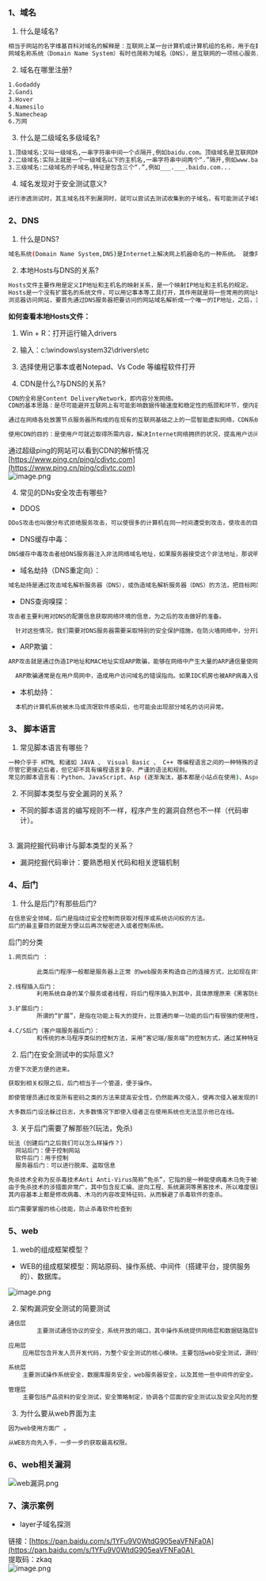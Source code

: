 
<a name="k1ENE"></a>
### 1、域名

1. 什么是域名?

```bash
相当于网站的名字维基百科对域名的解释是：互联网上某一台计算机或计算机组的名称，用于在数据传输时标识计算机的电子方位（有时也指地理位置）。
网域名称系统（Domain Name System）有时也简称为域名（DNS），是互联网的一项核心服务，它作为可以将域名和 IP 地址相互映射的一个分布式数据库，能够使人更方便地访问互联网，而不用去记住能够被机器直接读取的 IP 地址数据串。
```
 	

2. 域名在哪里注册?
```bash
1.Godaddy
2.Gandi
3.Hover
4.Namesilo
5.Namecheap
6.万网
```

3. 什么是二级域名多级域名?
```bash
1.顶级域名:又叫一级域名,一串字符串中间一个点隔开,例如baidu.com。顶级域名是互联网DNS等级之中的最高级的域,它保存于DNS根域的名字空间中。
2.二级域名:实际上就是一个一级域名以下的主机名,一串字符串中间两个“.”隔开,例如www.baidu.com。二级域名就是最靠近顶级域名左侧的字段。
3.三级域名:二级域名的子域名,特征是包含三个“.”,例如___.___.baidu.com...
```

4. 域名发现对于安全测试意义?
```bash
进行渗透测试时，其主域名找不到漏洞时，就可以尝试去测试收集到的子域名，有可能测试子域名网站时会有意向不到的效果，然后可以由此横向到主网站。
```
<a name="iqiPm"></a>
### 2、DNS

1. 什么是DNS?
```bash
域名系统(Domain Name System,DNS)是Internet上解决网上机器命名的一种系统。 就像拜访朋友要先知道别人家怎么走一样，Internet上当一台主机要访问另外一台主机时，必须首先获知其地址，TCP/IP中的IP地址是由四段以“.”分开的数字组成(此处以IPv4的地址为例，IPv6的地址同理)，记起来总是不如名字那么方便，所以，就采用了域名系统来管理名字和IP的对应关系。
```

2. 本地Hosts与DNS的关系?
```bash
Hosts文件主要作用是定义IP地址和主机名的映射关系，是一个映射IP地址和主机名的规定。
Hosts是一个没有扩展名的系统文件，可以用记事本等工具打开，其作用就是将一些常用的网址域名与其对应的IP地址建立一个关联“数据库”，当用户在浏览器中输入一个需要登录的网址时，系统会首先自动从Hosts文件中寻找对应的IP地址，一旦找到，系统会立即打开对应网页，如果没有找到，则系统会再将网址提交DNS域名解析服务器进行IP地址的解析。
浏览器访问网站，要首先通过DNS服务器把要访问的网站域名解析成一个唯一的IP地址，之后，浏览器才能对此网站进行定位并且访问其数据。
```
**如何查看本地Hosts文件：**

1. Win + R：打开运行输入drivers
2. 输入：c:\windows\system32\drivers\etc
3. 选择使用记事本或者Notepad、Vs Code 等编程软件打开

3. CDN是什么?与DNS的关系?
```bash
CDN的全称是Content DeliveryNetwork，即内容分发网络。
CDN的基本思路：是尽可能避开互联网上有可能影响数据传输速度和稳定性的瓶颈和环节，使内容传输的更快、更稳定。

通过在网络各处放置节点服务器所构成的在现有的互联网基础之上的一层智能虚拟网络，CDN系统能够实时地根据网络流量和各节点的连接、负载状况以及到用户的距离和响应时间等综合信息将用户的请求重新导向离用户最近的服务节点上（单纯只使用DNS解析，直接PING就会显示出自己的真实IP,如果又使用CDN，PING出来的IP就不是用户的真实IP而是CDN服务器的IP节点。需要绕过CDN后去找真实IP地址。

使用CDN的目的：是使用户可就近取得所需内容，解决Internet网络拥挤的状况，提高用户访问网站的响应速度。
```
通过超级ping的网站可以看到CDN的解析情况[https://www.ping.cn/ping/cdivtc.com](https://www.ping.cn/ping/cdivtc.com)<br />![image.png](https://cdn.nlark.com/yuque/0/2021/png/2476579/1622341994185-016ce41c-7b63-4999-aa8f-b970a975794b.png#height=324&id=u609e65b6&originHeight=648&originWidth=1567&originalType=binary&ratio=1&rotation=0&showTitle=false&size=90754&status=done&style=none&title=&width=783.5)

4. 常见的DNs安全攻击有哪些?
- DDOS
```bash
DDoS攻击也叫做分布式拒绝服务攻击，可以使很多的计算机在同一时间遭受到攻击，使攻击的目标无法正常使用。攻击者可以伪造自己的DNS服务器地址，同时发送大量请求给其他服务器。其他服务器的回复会被发送到被伪造服务器的真实地址，造成该服务器无法处理请求而崩溃。攻击者同样可以通过利用DNS协议中存在的漏洞，恶意创造一个载荷过大的请求，造成目标DNS服务器崩溃。
```

- DNS缓存中毒：
```bash
DNS缓存中毒攻击者给DNS服务器注入非法网络域名地址，如果服务器接受这个非法地址，那说明其缓存就被攻击了，而且以后响应的域名请求将会受黑客所控。当这些非法地址进入服务器缓存，用户的浏览器或者邮件服务器就会自动跳转到DNS指定的地址。这种攻击往往被归类为域欺骗攻击(pharming attack)，由此它会导致出现很多严重问题。首先，用户往往会以为登陆的是自己熟悉的网站，而它们却并不是。与钓鱼攻击采用非法URL不同的是，这种攻击使用的是合法的URL地址。
```

- 域名劫持（DNS重定向）：
```bash
域名劫持是通过攻击域名解析服务器（DNS），或伪造域名解析服务器（DNS）的方法，把目标网站域名解析到错误的地址从而实现用户无法访问目标网站的目的。域名劫持一方面可能影响用户的上网体验，用户被引到假冒的网站进而无法正常浏览网页，而用户量较大的网站域名被劫持后恶劣影响会不断扩大；另一方面用户可能被诱骗到冒牌网站进行登录等操作导致泄露隐私数据。
```

- DNS查询嗅探：
```bash
攻击者主要利用对DNS的配置信息获取网络环境的信息，为之后的攻击做好的准备。

  针对这些情况，我们需要对DNS服务器需要采取特别的安全保护措施，在防火墙网络中，分开设置内部DNS服务器和外部DNS服务器，连接外部服务的外部DNS服务器上不留有对外禁止访问的内部网络系统的服务器，做到内外网络服务器分割。
```

- ARP欺骗：
```bash
ARP攻击就是通过伪造IP地址和MAC地址实现ARP欺骗，能够在网络中产生大量的ARP通信量使网络阻塞，攻击者只要持续不断的发出伪造的ARP响应包就能更改目标主机ARP缓存中的IP-MAC条目，造成网络中断或中间人攻击。ARP攻击主要是存在于局域网网络中，局域网中若有一台计算机感染ARP病毒，则感染该ARP病毒的系统将会试图通过”ARP欺骗”手段截获所在网络内其它计算机的通信信息，并因此造成网内其它计算机的通信故障。

  ARP欺骗通常是在用户局网中，造成用户访问域名的错误指向。如果IDC机房也被ARP病毒入侵后，则也可能出现攻击者采用ARP包压制正常主机、或者压制DNS服务器，以使访问导向错误指向的情况。
```

- 本机劫持：
```bash
  本机的计算机系统被木马或流氓软件感染后，也可能会出现部分域名的访问异常。
```
<a name="JVSMX"></a>
### 3、 脚本语言

1. 常见脚本语言有哪些？
```bash
一种介乎于 HTML 和诸如 JAVA 、 Visual Basic 、 C++ 等编程语言之间的一种特殊的语言。
尽管它更接近后者，但它却不具有编程语言复杂、严谨的语法和规则。
常见的脚本语言有：Python、JavaScript、Asp (逐渐淘汰，基本都是小站点在使用)、Aspx、Php （目前比较流行）javaweb、 pl、cgi等

```
2. 不同脚本类型与安全漏洞的关系？<br /> 

- 不同的脚本语言的编写规则不一样，程序产生的漏洞自然也不一样（代码审计）。

<br />3. 漏洞挖掘代码审计与脚本类型的关系？

- 漏洞挖掘代码审计：要熟悉相关代码和相关逻辑机制

<a name="Hcx50"></a>
### 4、后门

1. 什么是后门?有那些后门?
```bash
在信息安全领域，后门是指绕过安全控制而获取对程序或系统访问权的方法。
后门的最主要目的就是方便以后再次秘密进入或者控制系统。
```
后门的分类
```bash
1.网页后门 ：
   
 		此类后门程序一般都是服务器上正常 的web服务来构造自己的连接方式，比如现在非常流行的ASP、cgi脚本后门等。
    
2.线程插入后门：
   		利用系统自身的某个服务或者线程，将后门程序插入到其中，具体原理原来《黑客防线》曾具体讲解过，感兴趣的朋友可以查阅。这也是现在最流行的一个后门技术。
      
3.扩展后门：
   		所谓的“扩展”，是指在功能上有大的提升，比普通的单一功能的后门有很强的使用性，这种后门本身就相当于一个小的安全工具包，能实现非常多的常驻见安全功能，适合新手使用————但是，功能越强，个人觉得反而脱郭后门“隐蔽”的初衷，具体看法就看各位使用都的喜好了。
      
4.C/S后门（客户端服务器后门）：
   		和传统的木马程序类似的控制方法，采用“客记端/服务端”的控制方式，通过某种特定的访问方式来启动后门进而控制服务器。

```

2. 后门在安全测试中的实际意义?
```bash
方便下次更方便的进来。

获取到相关权限之后，后门相当于一个管道，便于操作。

即使管理员通过改变所有密码之类的方法来提高安全性，仍然能再次侵入，使再次侵入被发现的可能性减至最低。

大多数后门设法躲过日志，大多数情况下即使入侵者正在使用系统也无法显示他已在线。
```

3. 关于后门需要了解那些?(玩法，免杀)
```bash
玩法（创建后门之后我们可以怎么样操作？）
  网站后门：便于控制网站
  软件后门：用于控制
  服务器后门：可以进行脱库、盗取信息
  
免杀技术全称为反杀毒技术Anti Anti-Virus简称“免杀”，它指的是一种能使病毒木马免于被杀毒软件查杀的技术。
由于免杀技术的涉猎面非常广，其中包含反汇编、逆向工程、系统漏洞等黑客技术，所以难度很高，一般人不会或没能力接触这技术的深层内容。
其内容基本上都是修改病毒、木马的内容改变特征码，从而躲避了杀毒软件的查杀。

后门需要掌握的核心技能，防止杀毒软件检查到


```
<a name="tjawq"></a>
### 5、web

1. web的组成框架模型？

- WEB的组成框架模型：网站原码、操作系统、中间件（搭建平台，提供服务的）、数据库。

![image.png](https://cdn.nlark.com/yuque/0/2021/png/2476579/1622344095127-d9d0947b-81bf-401b-a94e-bdacc95887df.png#height=720&id=uedd1b1a4&originHeight=720&originWidth=828&originalType=binary&ratio=1&rotation=0&showTitle=false&size=98337&status=done&style=none&title=&width=828)<br /> 

2. 架构漏洞安全测试的简要测试
```bash
通信层
		主要测试通信协议的安全，系统开放的端口，其中操作系统提供网络层和数据链路层协议，存在问题的可能性较小，一般关注开源协议已存在漏洞即可，无需重点关注。应用层服务与协议一般由产品形态决定，产品中可以自定义配置相关协议与参数，需要重点关注与测试。
    
应用层
	应用层包含开发人员开发代码，为整个安全测试的核心模块。主要包括web安全测试，源码安全测试。其中web安全测试从web访问服务的维度，偏向黑盒，进行安全测试。源码安全测试从代码的维度，偏向白盒，进行安全测试。
  
系统层
	主要测试操作系统安全，数据库服务安全，web服务器安全，以及其他一些中间件的安全。
  
管理层
	主要包括产品资料的安全测试，安全策略制定，协调各个层面的安全测试以及安全风险的整体评估。

```

3. 为什么要从web界面为主
```bash
因为web使用方面广 。

从WEB方向先入手，一步一步的获取最高权限。
```
<a name="jqxk6"></a>
### 6、web相关漏洞



![web漏洞.png](https://cdn.nlark.com/yuque/0/2021/png/2476579/1623556578495-5a065dfe-3000-4bf3-b59f-ccc5acf2d6b8.png#height=1104&id=u3c4ef60f&originHeight=2207&originWidth=1275&originalType=binary&ratio=1&rotation=0&showTitle=false&size=333723&status=done&style=none&title=&width=637.5)
<a name="eyxeo"></a>
### 7、演示案例

- layer子域名探测

链接：[https://pan.baidu.com/s/1YFu9V0WtdG905eaVFNFa0A](https://pan.baidu.com/s/1YFu9V0WtdG905eaVFNFa0A) <br />提取码：zkaq<br />![image.png](https://cdn.nlark.com/yuque/0/2021/png/2476579/1622350710182-7fe9de4e-6f55-4273-bfc3-af236040ee09.png#height=247&id=u972f38e0&originHeight=494&originWidth=1491&originalType=binary&ratio=1&rotation=0&showTitle=false&size=108575&status=done&style=none&title=&width=745.5)
